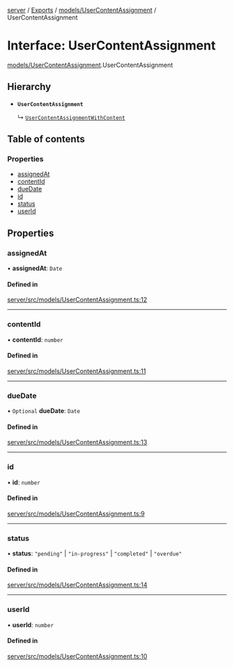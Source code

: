 [server](../README.md) / [Exports](../modules.md) / [models/UserContentAssignment](../modules/models_UserContentAssignment.md) / UserContentAssignment

# Interface: UserContentAssignment

[models/UserContentAssignment](../modules/models_UserContentAssignment.md).UserContentAssignment

## Hierarchy

- **`UserContentAssignment`**

  ↳ [`UserContentAssignmentWithContent`](models_UserContentAssignment.UserContentAssignmentWithContent.md)

## Table of contents

### Properties

- [assignedAt](models_UserContentAssignment.UserContentAssignment.md#assignedat)
- [contentId](models_UserContentAssignment.UserContentAssignment.md#contentid)
- [dueDate](models_UserContentAssignment.UserContentAssignment.md#duedate)
- [id](models_UserContentAssignment.UserContentAssignment.md#id)
- [status](models_UserContentAssignment.UserContentAssignment.md#status)
- [userId](models_UserContentAssignment.UserContentAssignment.md#userid)

## Properties

### assignedAt

• **assignedAt**: `Date`

#### Defined in

[server/src/models/UserContentAssignment.ts:12](https://github.com/niklas-joh/french-learning-platform/blob/df287cd90d2fc20ebbe1da4bb7d2c97b195a5de7/server/src/models/UserContentAssignment.ts#L12)

___

### contentId

• **contentId**: `number`

#### Defined in

[server/src/models/UserContentAssignment.ts:11](https://github.com/niklas-joh/french-learning-platform/blob/df287cd90d2fc20ebbe1da4bb7d2c97b195a5de7/server/src/models/UserContentAssignment.ts#L11)

___

### dueDate

• `Optional` **dueDate**: `Date`

#### Defined in

[server/src/models/UserContentAssignment.ts:13](https://github.com/niklas-joh/french-learning-platform/blob/df287cd90d2fc20ebbe1da4bb7d2c97b195a5de7/server/src/models/UserContentAssignment.ts#L13)

___

### id

• **id**: `number`

#### Defined in

[server/src/models/UserContentAssignment.ts:9](https://github.com/niklas-joh/french-learning-platform/blob/df287cd90d2fc20ebbe1da4bb7d2c97b195a5de7/server/src/models/UserContentAssignment.ts#L9)

___

### status

• **status**: ``"pending"`` \| ``"in-progress"`` \| ``"completed"`` \| ``"overdue"``

#### Defined in

[server/src/models/UserContentAssignment.ts:14](https://github.com/niklas-joh/french-learning-platform/blob/df287cd90d2fc20ebbe1da4bb7d2c97b195a5de7/server/src/models/UserContentAssignment.ts#L14)

___

### userId

• **userId**: `number`

#### Defined in

[server/src/models/UserContentAssignment.ts:10](https://github.com/niklas-joh/french-learning-platform/blob/df287cd90d2fc20ebbe1da4bb7d2c97b195a5de7/server/src/models/UserContentAssignment.ts#L10)
